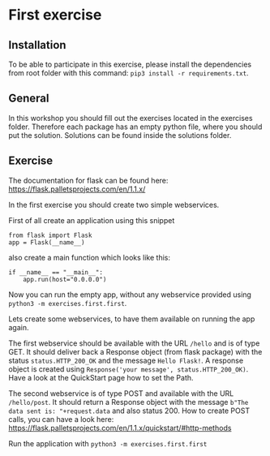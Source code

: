 # First exercise
## Installation
To be able to participate in this exercise, please install the dependencies from root folder with this command: `pip3 install -r requirements.txt`.

## General
In this workshop you should fill out the exercises located in the exercises folder. Therefore each package has an empty python file, where you should put the solution. Solutions can be found inside the solutions folder.

## Exercise
The documentation for flask can be found here: https://flask.palletsprojects.com/en/1.1.x/

In the first exercise you should create two simple webservices. 

First of all create an application using this snippet 
```
from flask import Flask
app = Flask(__name__)
```
also create a main function which looks like this:
```
if __name__ == "__main__":
    app.run(host="0.0.0.0")
```

Now you can run the empty app, without any webservice provided using `python3 -m exercises.first.first`.

Lets create some webservices, to have them available on running the app again.

The first webservice should be available with the URL `/hello` and is of type GET. It should deliver back a Response object (from flask package) with the status `status.HTTP_200_OK` and the message `Hello Flask!`. A response object is created using `Response('your message', status.HTTP_200_OK)`. Have a look at the QuickStart page how to set the Path.

The second webservice is of type POST and available with the URL `/hello/post`. It should return a Response object with the message `b"The data sent is: "+request.data` and also status 200. How to create POST calls, you can have a look here: https://flask.palletsprojects.com/en/1.1.x/quickstart/#http-methods

Run the application with `python3 -m exercises.first.first`
